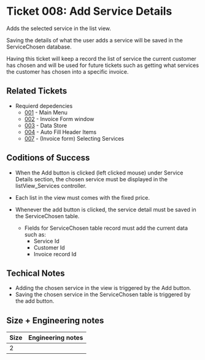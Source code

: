 Ticket 008:  Add Service Details
=======================
Adds the selected service in the list view. 

Saving the details of what the user adds a service will be saved in the  ServiceChosen database.

Having this ticket will keep a record the list of service the current customer has chosen and will be used for future tickets such as getting what services the customer has chosen into a specific invoice. 


Related Tickets
---------------
* Requierd depedencies
    * [001](./001.md) - Main Menu
    * [002](./002.md) - Invoice Form window
    * [003](./003.md) - Data Store
    * [004](./004.md) - Auto Fill Header Items
    * [007](./007.md) - (Invoice form) Selecting Services


Coditions of Success
--------------------
* When the Add button is clicked (left clicked mouse) under Service Details section, the chosen service must be displayed in the listView_Services controller. 

* Each list in the view must comes with the fixed price.

* Whenever the add button is clicked, the service detail must be saved in the ServiceChosen table.
    * Fields for ServiceChosen table record must add the current data such as:
        * Service Id
        * Customer Id
        * Invoice record Id


Techical Notes
--------------
* Adding the chosen service in the view is triggered by the Add button.
* Saving the chosen service in the ServiceChosen table is triggered by the add button.

Size + Engineering notes
----------------------
| Size | Engineering notes | 
| -------- | -------- |
|  2  |  | 
